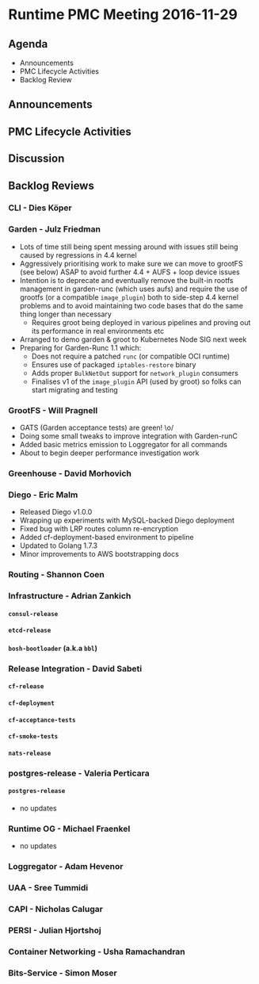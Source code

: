 # Runtime PMC Meeting 2016-11-29

## Agenda

* Announcements
* PMC Lifecycle Activities
* Backlog Review

## Announcements


## PMC Lifecycle Activities


## Discussion


## Backlog Reviews

### CLI - Dies Köper

### Garden - Julz Friedman

 - Lots of time still being spent messing around with issues still being caused by regressions in 4.4 kernel
 - Aggressively prioritising work to make sure we can move to grootFS (see below) ASAP to avoid further 4.4 + AUFS + loop device issues
 - Intention is to deprecate and eventually remove the built-in rootfs management in garden-runc (which uses aufs) and require the use of grootfs (or a compatible `image_plugin`) both to side-step 4.4 kernel problems and to avoid maintaining two code bases that do the same thing longer than necessary
    - Requires groot being deployed in various pipelines and proving out its performance in real environments etc
 - Arranged to demo garden & groot to Kubernetes Node SIG next week
 - Preparing for Garden-Runc 1.1 which:
    - Does not require a patched `runc` (or compatible OCI runtime)
    - Ensures use of packaged `iptables-restore` binary
    - Adds proper `BulkNetOut` support for `network_plugin` consumers
    - Finalises v1 of the `image_plugin` API (used by groot) so folks can start migrating and testing

### GrootFS - Will Pragnell

- GATS (Garden acceptance tests) are green! \o/
- Doing some small tweaks to improve integration with Garden-runC
- Added basic metrics emission to Loggregator for all commands
- About to begin deeper performance investigation work

### Greenhouse - David Morhovich

### Diego - Eric Malm

- Released Diego v1.0.0
- Wrapping up experiments with MySQL-backed Diego deployment
- Fixed bug with LRP routes column re-encryption
- Added cf-deployment-based environment to pipeline
- Updated to Golang 1.7.3
- Minor improvements to AWS bootstrapping docs


### Routing - Shannon Coen

### Infrastructure - Adrian Zankich

#### `consul-release`

#### `etcd-release`

#### `bosh-bootloader` (a.k.a `bbl`)

### Release Integration - David Sabeti

#### `cf-release`

#### `cf-deployment`

#### `cf-acceptance-tests`

#### `cf-smoke-tests`

#### `nats-release`

### postgres-release - Valeria Perticara

#### `postgres-release`

- no updates

### Runtime OG - Michael Fraenkel
- no updates

### Loggregator - Adam Hevenor

### UAA - Sree Tummidi

### CAPI - Nicholas Calugar

### PERSI - Julian Hjortshoj

### Container Networking - Usha Ramachandran

### Bits-Service - Simon Moser
